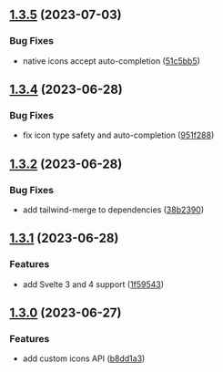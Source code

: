 ## [1.3.5](https://github.com/liquidiqq/iconkit/compare/v1.3.1...v1.3.5) (2023-07-03)

### Bug Fixes

- native icons accept auto-completion ([51c5bb5](https://github.com/liquidiqq/iconkit/commit/51c5bb5c5cf87d8522edb0b25047c2086a23590d))
## [1.3.4](https://github.com/liquidiqq/iconkit/compare/v1.3.1...v1.3.4) (2023-06-28)

### Bug Fixes

- fix icon type safety and auto-completion ([951f288](https://github.com/liquidiqq/iconkit/commit/951f2888cc61e86e2d2a4c175df468ab91168d32))
## [1.3.2](https://github.com/liquidiqq/iconkit/compare/v1.3.1...v1.3.2) (2023-06-28)

### Bug Fixes

- add tailwind-merge to dependencies ([38b2390](https://github.com/liquidiqq/iconkit/commit/38b2390df8fe57f7f02ca9896a6380b95fe9716a))
## [1.3.1](https://github.com/liquidiqq/iconkit/compare/v1.3.0...v1.3.1) (2023-06-28)

### Features

- add Svelte 3 and 4 support ([1f59543](https://github.com/liquidiqq/iconkit/commit/1f59543ea2b8ee7a3272059fd09e77b9828abbb2))

## [1.3.0](https://github.com/liquidiqq/iconkit/compare/v1.2.9...v1.3.0) (2023-06-27)

### Features

- add custom icons API ([b8dd1a3](https://github.com/liquidiqq/iconkit/commit/b8dd1a3108444789c7501ef84ee7c503f26dea0d))
